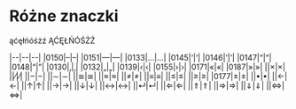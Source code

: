 # Różne znaczki

ąćęłńóśżź ĄĆĘŁŃÓŚŻŹ

|--|--|--|
|0150|–|&ndash;|
|0151|—|&mdash;|
|0133|…|&hellip;|
|0145|‘|&lsquo;|
|0146|’|&rsquo;|
|0147|“|&ldquo;|
|0148|“|&rdquo;|
|0130|‚|&sbquo;|
|0132|„|&bdquo;|
|0139|‹|&lsaquo;|
|0155|›|&rsaquo;|
|0171|«|&laquo;|
|0187|»|&raquo;|
||×|&times;|
||⁄|&frasl;|
||−|&minus;|
||∼|&sim;|
||≅|&cong;|
||≈|&asymp;|
||≠|&ne;|
||≡|&equiv;|
||≤|&le;|
||≥|&ge;|
|0177|±|&plusmn;|
||•|&bull;|
||←|&larr;|
||↑|&uarr;|
||→|&rarr;|
||↓|&darr;|
||↔|&harr;|
||↵|&crarr;|
||⇐|&lArr;|
||⇑|&uArr;|
||⇒|&rArr;|
||⇓|&dArr;|
||⇔|&hArr;|

